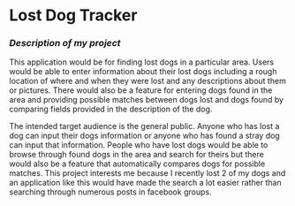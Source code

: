 # **Lost Dog Tracker**

### *Description of my project*

This application would be for finding lost dogs in a particular area. Users would be able to enter information about their lost dogs including a rough location of where and when they were lost and any descriptions about them or pictures. There would also be a feature for entering dogs found in the area and providing possible matches between dogs lost and dogs found by comparing fields provided in the description of the dog. 

The intended target audience is the general public. Anyone who has lost a dog can input their dogs information or anyone who has found a stray dog can input that information. People who have lost dogs would be able to browse through found dogs in the area and search for theirs but there would also be a feature that automatically compares dogs for possible matches. This project interests me because I recently lost 2 of my dogs and an application like this would have made the search a lot easier rather than searching through numerous posts in facebook groups. 
